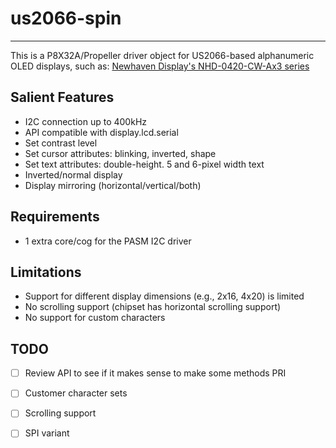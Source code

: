 # us2066-spin
---------------

This is a P8X32A/Propeller driver object for US2066-based alphanumeric OLED displays, such as:
[Newhaven Display's NHD-0420-CW-Ax3 series](http://www.newhavendisplay.com/nhd0420cway3-p-7829.html)

## Salient Features

* I2C connection up to 400kHz
* API compatible with display.lcd.serial
* Set contrast level
* Set cursor attributes: blinking, inverted, shape
* Set text attributes: double-height. 5 and 6-pixel width text
* Inverted/normal display
* Display mirroring (horizontal/vertical/both)

## Requirements

* 1 extra core/cog for the PASM I2C driver

## Limitations

* Support for different display dimensions (e.g., 2x16, 4x20) is limited
* No scrolling support (chipset has horizontal scrolling support)
* No support for custom characters

## TODO

- [ ] Review API to see if it makes sense to make some methods PRI
- [ ] Customer character sets
- [ ] Scrolling support
- [ ] SPI variant

